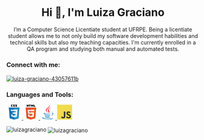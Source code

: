 <h1 align="center">Hi 👋, I'm Luiza Graciano</h1>
<p align="center">I’m a Computer Science Licentiate student at UFRPE. Being a licentiate student allows me to not only build my software development habilities and technical skills but also my teaching capacities. I'm currently enrolled in a QA program and studying both manual and automated tests.</p>

<h3 align="left">Connect with me:</h3>
<p align="left">
<a href="https://linkedin.com/in/luiza-graciano-43057611b" target="blank"><img align="center" src="https://raw.githubusercontent.com/rahuldkjain/github-profile-readme-generator/master/src/images/icons/Social/linked-in-alt.svg" alt="luiza-graciano-43057611b" height="30" width="40" /></a>
</p>

<h3 align="left">Languages and Tools:</h3>
<p align="left"> <a href="https://www.w3schools.com/css/" target="_blank" rel="noreferrer"> <img src="https://raw.githubusercontent.com/devicons/devicon/master/icons/css3/css3-original-wordmark.svg" alt="css3" width="40" height="40"/> </a> <a href="https://www.w3.org/html/" target="_blank" rel="noreferrer"> <img src="https://raw.githubusercontent.com/devicons/devicon/master/icons/html5/html5-original-wordmark.svg" alt="html5" width="40" height="40"/> </a> <a href="https://www.java.com" target="_blank" rel="noreferrer"> <img src="https://raw.githubusercontent.com/devicons/devicon/master/icons/java/java-original.svg" alt="java" width="40" height="40"/> </a> <a href="https://developer.mozilla.org/en-US/docs/Web/JavaScript" target="_blank" rel="noreferrer"> <img src="https://raw.githubusercontent.com/devicons/devicon/master/icons/javascript/javascript-original.svg" alt="javascript" width="40" height="40"/> </a> </p>

<p><img align="left" src="https://github-readme-stats.vercel.app/api/top-langs?username=luizagraciano&show_icons=true&theme=dark&locale=en&layout=compact" alt="luizagraciano" /></p>

<p>&nbsp;<img align="center" src="https://github-readme-stats.vercel.app/api?username=luizagraciano&show_icons=true&theme=dark&locale=en" alt="luizagraciano" /></p>
